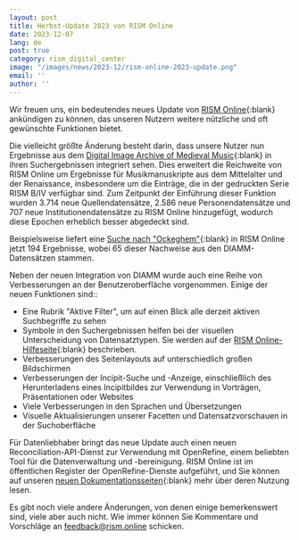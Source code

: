 ```yaml
---
layout: post
title: Herbst-Update 2023 von RISM Online
date: 2023-12-07
lang: de
post: true
category: rism_digital_center
image: "/images/news/2023-12/rism-online-2023-update.png"
email: ''
author: ''
---
```


Wir freuen uns, ein bedeutendes neues Update von [RISM Online](https://rism.online){:blank} ankündigen zu können, das unseren Nutzern weitere nützliche und oft gewünschte Funktionen bietet. 

Die vielleicht größte Änderung besteht darin, dass unsere Nutzer nun Ergebnisse aus dem [Digital Image Archive of Medieval Music](https://www.diamm.ac.uk){:blank} in ihren Suchergebnissen integriert sehen. Dies erweitert die Reichweite von RISM Online um Ergebnisse für Musikmanuskripte aus dem Mittelalter und der Renaissance, insbesondere um die Einträge, die in der gedruckten Serie RISM B/IV verfügbar sind. Zum Zeitpunkt der Einführung dieser Funktion wurden 3.714 neue Quellendatensätze, 2.586 neue Personendatensätze und 707 neue Institutionendatensätze zu RISM Online hinzugefügt, wodurch diese Epochen erheblich besser abgedeckt sind. 

Beispielsweise liefert eine [Suche nach "Ockeghem"](https://rism.online/search?q=Ockeghem&mode=sources&page=1&rows=20){:blank} in RISM Online jetzt 194 Ergebnisse, wobei 65 dieser Nachweise aus den DIAMM-Datensätzen stammen. 

Neben der neuen Integration von DIAMM wurde auch eine Reihe von Verbesserungen an der Benutzeroberfläche vorgenommen. Einige der neuen Funktionen sind::

 - Eine Rubrik "Aktive Filter", um auf einen Blick alle derzeit aktiven Suchbegriffe zu sehen
 - Symbole in den Suchergebnissen helfen bei der visuellen Unterscheidung von Datensatztypen. Sie werden auf der [RISM Online-Hilfeseite](https://rism.online/about/help){:blank} beschrieben.  
 - Verbesserungen des Seitenlayouts auf unterschiedlich großen Bildschirmen
 - Verbesserungen der Incipit-Suche und -Anzeige, einschließlich des Herunterladens eines Incipitbildes zur Verwendung in Vorträgen, Präsentationen oder Websites
 - Viele Verbesserungen in den Sprachen und Übersetzungen
 - Visuelle Aktualisierungen unserer Facetten und Datensatzvorschauen in der Suchoberfläche

Für Datenliebhaber bringt das neue Update auch einen neuen Reconciliation-API-Dienst zur Verwendung mit OpenRefine, einem beliebten Tool für die Datenverwaltung und -bereinigung. RISM Online ist im öffentlichen Register der OpenRefine-Dienste aufgeführt, und Sie können auf unseren [neuen Dokumentationsseiten](https://rism.online/docs/){:blank} mehr über deren Nutzung lesen.

Es gibt noch viele andere Änderungen, von denen einige bemerkenswert sind, viele aber auch nicht. Wie immer können Sie Kommentare und Vorschläge an [feedback@rism.online](mailto:feedback@rism.online) schicken.
